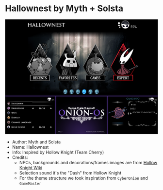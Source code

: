# Hallownest by Myth + Solsta

![](./showcase.png)

- Author: Myth and Solsta
- Name: Hallownest
- Info: Inspired by Hollow Knight (Team Cherry)
- Credits:
  - NPCs, backgrounds and decorations/frames images are from [Hollow Knight Wiki](https://hollowknight.fandom.com/)
  - Selection sound it's the "Dash" from Hollow Knight
  - For the theme structure we took inspiration from `CyberOnion` and `GameMaster`

